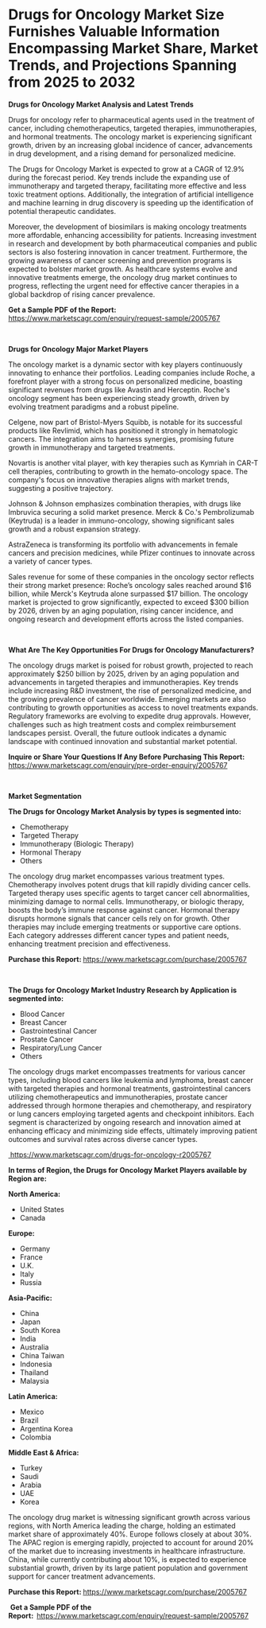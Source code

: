 <p><h1>Drugs for Oncology Market Size Furnishes Valuable Information Encompassing Market Share, Market Trends, and Projections Spanning from 2025 to 2032</h1></p><p><strong>Drugs for Oncology Market Analysis and Latest Trends</strong></p>
<p><p>Drugs for oncology refer to pharmaceutical agents used in the treatment of cancer, including chemotherapeutics, targeted therapies, immunotherapies, and hormonal treatments. The oncology market is experiencing significant growth, driven by an increasing global incidence of cancer, advancements in drug development, and a rising demand for personalized medicine.</p><p>The Drugs for Oncology Market is expected to grow at a CAGR of 12.9% during the forecast period. Key trends include the expanding use of immunotherapy and targeted therapy, facilitating more effective and less toxic treatment options. Additionally, the integration of artificial intelligence and machine learning in drug discovery is speeding up the identification of potential therapeutic candidates.</p><p>Moreover, the development of biosimilars is making oncology treatments more affordable, enhancing accessibility for patients. Increasing investment in research and development by both pharmaceutical companies and public sectors is also fostering innovation in cancer treatment. Furthermore, the growing awareness of cancer screening and prevention programs is expected to bolster market growth. As healthcare systems evolve and innovative treatments emerge, the oncology drug market continues to progress, reflecting the urgent need for effective cancer therapies in a global backdrop of rising cancer prevalence.</p></p>
<p><strong>Get a Sample PDF of the Report:&nbsp;</strong> <a href="https://www.marketscagr.com/enquiry/request-sample/2005767?utm_campaign=3190&utm_medium=2&utm_source=Github&utm_content=ia&utm_term=19042025&utm_id=drugs-for-oncology">https://www.marketscagr.com/enquiry/request-sample/2005767</a></p>
<p>&nbsp;</p>
<p><strong>Drugs for Oncology Major Market Players</strong></p>
<p><p>The oncology market is a dynamic sector with key players continuously innovating to enhance their portfolios. Leading companies include Roche, a forefront player with a strong focus on personalized medicine, boasting significant revenues from drugs like Avastin and Herceptin. Roche's oncology segment has been experiencing steady growth, driven by evolving treatment paradigms and a robust pipeline.</p><p>Celgene, now part of Bristol-Myers Squibb, is notable for its successful products like Revlimid, which has positioned it strongly in hematologic cancers. The integration aims to harness synergies, promising future growth in immunotherapy and targeted treatments.</p><p>Novartis is another vital player, with key therapies such as Kymriah in CAR-T cell therapies, contributing to growth in the hemato-oncology space. The company's focus on innovative therapies aligns with market trends, suggesting a positive trajectory.</p><p>Johnson & Johnson emphasizes combination therapies, with drugs like Imbruvica securing a solid market presence. Merck & Co.'s Pembrolizumab (Keytruda) is a leader in immuno-oncology, showing significant sales growth and a robust expansion strategy.</p><p>AstraZeneca is transforming its portfolio with advancements in female cancers and precision medicines, while Pfizer continues to innovate across a variety of cancer types.</p><p>Sales revenue for some of these companies in the oncology sector reflects their strong market presence: Roche’s oncology sales reached around $16 billion, while Merck's Keytruda alone surpassed $17 billion. The oncology market is projected to grow significantly, expected to exceed $300 billion by 2026, driven by an aging population, rising cancer incidence, and ongoing research and development efforts across the listed companies.</p></p>
<p>&nbsp;</p>
<p><strong>What Are The Key Opportunities For Drugs for Oncology Manufacturers?</strong></p>
<p><p>The oncology drugs market is poised for robust growth, projected to reach approximately $250 billion by 2025, driven by an aging population and advancements in targeted therapies and immunotherapies. Key trends include increasing R&D investment, the rise of personalized medicine, and the growing prevalence of cancer worldwide. Emerging markets are also contributing to growth opportunities as access to novel treatments expands. Regulatory frameworks are evolving to expedite drug approvals. However, challenges such as high treatment costs and complex reimbursement landscapes persist. Overall, the future outlook indicates a dynamic landscape with continued innovation and substantial market potential.</p></p>
<p><strong>Inquire or Share Your Questions If Any Before Purchasing This Report:</strong> <a href="https://www.marketscagr.com/enquiry/pre-order-enquiry/2005767?utm_campaign=3190&utm_medium=2&utm_source=Github&utm_content=ia&utm_term=19042025&utm_id=drugs-for-oncology">https://www.marketscagr.com/enquiry/pre-order-enquiry/2005767</a></p>
<p>&nbsp;</p>
<p><strong>Market Segmentation</strong></p>
<p><strong>The Drugs for Oncology Market Analysis by types is segmented into:</strong></p>
<p><ul><li>Chemotherapy</li><li>Targeted Therapy</li><li>Immunotherapy (Biologic Therapy)</li><li>Hormonal Therapy</li><li>Others</li></ul></p>
<p><p>The oncology drug market encompasses various treatment types. Chemotherapy involves potent drugs that kill rapidly dividing cancer cells. Targeted therapy uses specific agents to target cancer cell abnormalities, minimizing damage to normal cells. Immunotherapy, or biologic therapy, boosts the body’s immune response against cancer. Hormonal therapy disrupts hormone signals that cancer cells rely on for growth. Other therapies may include emerging treatments or supportive care options. Each category addresses different cancer types and patient needs, enhancing treatment precision and effectiveness.</p></p>
<p><strong>Purchase this Report:&nbsp;</strong><a href="https://www.marketscagr.com/purchase/2005767?utm_campaign=3190&utm_medium=2&utm_source=Github&utm_content=ia&utm_term=19042025&utm_id=drugs-for-oncology">https://www.marketscagr.com/purchase/2005767</a></p>
<p>&nbsp;</p>
<p><strong>The Drugs for Oncology Market Industry Research by Application is segmented into:</strong></p>
<p><ul><li>Blood Cancer</li><li>Breast Cancer</li><li>Gastrointestinal Cancer</li><li>Prostate Cancer</li><li>Respiratory/Lung Cancer</li><li>Others</li></ul></p>
<p><p>The oncology drugs market encompasses treatments for various cancer types, including blood cancers like leukemia and lymphoma, breast cancer with targeted therapies and hormonal treatments, gastrointestinal cancers utilizing chemotherapeutics and immunotherapies, prostate cancer addressed through hormone therapies and chemotherapy, and respiratory or lung cancers employing targeted agents and checkpoint inhibitors. Each segment is characterized by ongoing research and innovation aimed at enhancing efficacy and minimizing side effects, ultimately improving patient outcomes and survival rates across diverse cancer types.</p></p>
<p><a href="https://www.marketscagr.com/drugs-for-oncology-r2005767?utm_campaign=3190&utm_medium=2&utm_source=Github&utm_content=ia&utm_term=19042025&utm_id=drugs-for-oncology">&nbsp;https://www.marketscagr.com/drugs-for-oncology-r2005767</a></p>
<p><strong>In terms of Region, the Drugs for Oncology Market Players available by Region are:</strong></p>
<p>
    <p> <strong> North America: </strong>
        <ul>
            <li>United States</li>
            <li>Canada</li>
        </ul>
        </p> 
    <p> <strong> Europe: </strong>
        <ul>
            <li>Germany</li>
            <li>France</li>
            <li>U.K.</li>
            <li>Italy</li>
            <li>Russia</li>
        </ul>
        </p> 
    <p> <strong> Asia-Pacific: </strong>
        <ul>
            <li>China</li>
            <li>Japan</li>
            <li>South Korea</li>
            <li>India</li>
            <li>Australia</li>
            <li>China Taiwan</li>
            <li>Indonesia</li>
            <li>Thailand</li>
            <li>Malaysia</li>
        </ul>
        </p> 
    <p> <strong> Latin America: </strong>
        <ul>
            <li>Mexico</li>
            <li>Brazil</li>
            <li>Argentina Korea</li>
            <li>Colombia</li>
        </ul>
        </p> 
    <p> <strong> Middle East & Africa: </strong>
        <ul>
            <li>Turkey</li>
            <li>Saudi</li>
            <li>Arabia</li>
            <li>UAE</li>
            <li>Korea</li>
        </ul>
    </p>
    </p>
<p><p>The oncology drug market is witnessing significant growth across various regions, with North America leading the charge, holding an estimated market share of approximately 40%. Europe follows closely at about 30%. The APAC region is emerging rapidly, projected to account for around 20% of the market due to increasing investments in healthcare infrastructure. China, while currently contributing about 10%, is expected to experience substantial growth, driven by its large patient population and government support for cancer treatment advancements.</p></p>
<p><strong>Purchase this Report: </strong><a href="https://www.marketscagr.com/purchase/2005767?utm_campaign=3190&utm_medium=2&utm_source=Github&utm_content=ia&utm_term=19042025&utm_id=drugs-for-oncology">https://www.marketscagr.com/purchase/2005767</a></p>
<p>&nbsp;<strong>Get a Sample PDF of the Report:&nbsp;&nbsp;</strong><a href="https://www.marketscagr.com/enquiry/request-sample/2005767?utm_campaign=3190&utm_medium=2&utm_source=Github&utm_content=ia&utm_term=19042025&utm_id=drugs-for-oncology">https://www.marketscagr.com/enquiry/request-sample/2005767</a></p>
<p><strong></strong></p>
<p><p></p><p></p><p></p></p>